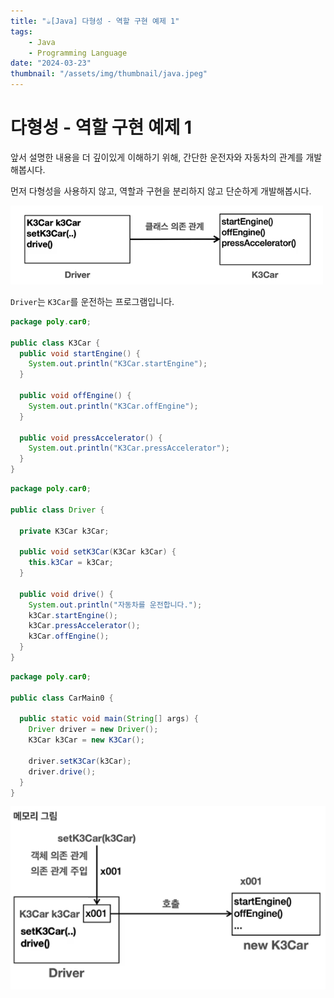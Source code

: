 ```yaml
---
title: "☕️[Java] 다형성 - 역할 구현 예제 1"
tags:
    - Java
    - Programming Language
date: "2024-03-23"
thumbnail: "/assets/img/thumbnail/java.jpeg"
---
```


# 다형성 - 역할 구현 예제 1
앞서 설명한 내용을 더 깊이있게 이해하기 위해, 간단한 운전자와 자동차의 관계를 개발해봅시다.

먼저 다형성을 사용하지 않고, 역할과 구현을 분리하지 않고 단순하게 개발해봅시다.

<img src = "https://github.com/devKobe24/images/blob/main/%E1%84%83%E1%85%A1%E1%84%92%E1%85%A7%E1%86%BC%E1%84%89%E1%85%A5%E1%86%BC%E1%84%8B%E1%85%AE%E1%86%AB%E1%84%8C%E1%85%A5%E1%86%AB%E1%84%8C%E1%85%A1%E1%84%8B%E1%85%AA%E1%84%8C%E1%85%A1%E1%84%83%E1%85%A9%E1%86%BC%E1%84%8E%E1%85%A11.png?raw=true">

`Driver`는 `K3Car`를 운전하는 프로그램입니다.

```java
package poly.car0;

public class K3Car {
  public void startEngine() {
    System.out.println("K3Car.startEngine");
  }

  public void offEngine() {
    System.out.println("K3Car.offEngine");
  }

  public void pressAccelerator() {
    System.out.println("K3Car.pressAccelerator");
  }
}
```

```java
package poly.car0;

public class Driver {

  private K3Car k3Car;

  public void setK3Car(K3Car k3Car) {
    this.k3Car = k3Car;
  }

  public void drive() {
    System.out.println("자동차를 운전합니다.");
    k3Car.startEngine();
    k3Car.pressAccelerator();
    k3Car.offEngine();
  }
}
```

```java
package poly.car0;

public class CarMain0 {

  public static void main(String[] args) {
    Driver driver = new Driver();
    K3Car k3Car = new K3Car();

    driver.setK3Car(k3Car);
    driver.drive();
  }
}
```

<img src = "https://github.com/devKobe24/images/blob/main/%E1%84%83%E1%85%A1%E1%84%92%E1%85%A7%E1%86%BC%E1%84%89%E1%85%A5%E1%86%BC%E1%84%8B%E1%85%A7%E1%86%A8%E1%84%92%E1%85%A1%E1%86%AF%E1%84%80%E1%85%AA%E1%84%80%E1%85%AE%E1%84%92%E1%85%A7%E1%86%AB%E1%84%8B%E1%85%A8%E1%84%8C%E1%85%A6-%E1%84%86%E1%85%A6%E1%84%86%E1%85%A9%E1%84%85%E1%85%B5%E1%84%80%E1%85%B3%E1%84%85%E1%85%B5%E1%86%B7.png?raw=true">
